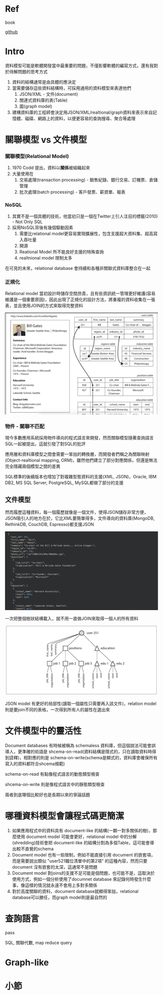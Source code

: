 # Ref

book

[github](https://github.com/Vonng/ddia/blob/master/ch1.md)

# Intro

資料模型可能是軟體開發當中最重要的問題，不僅影響軟體的編寫方式，還有我對於待解問題的思考方式

1. 資料的結構通常是由具體的應決定
2. 當需要儲存這些資料結構時，可採用通用的資料模型來表達他們
   1. JSON/XML - 文件(document)
   2. 關連式資料庫的表(Table)
   3. 圖(graph model)
3. 建構資料庫的工程師會決定用JSON/XML/realtional/graph資料來表示來自記憶體、磁碟、網路上的資料，以便更容易的查詢搜尋、聚合等處理

# 關聯模型 vs 文件模型

### 關聯模型(Relational Model)
1. 1970 Codd 提出，資料以**關係**被組織起來
2. 大量使用在
   1. 交易處理(transaction processing) - 銷售紀錄、銀行交易、訂機票、倉儲管理
   2. 批次處理(batch processing) - 客戶發票、薪資單、報表

### NoSQL

1. 其實不是一個具體的技術，他當初只是一個在Twitter上引人注目的標籤(2010) - Not Only SQL
2. 採用NoSQL背後有幾個驅動因素
   1. 需要比relational model更容易實現擴展性，包含支援超大資料集、超高寫入吞吐量
   2. 開源
   3. Reational Model 所不能良好支援的特殊查詢
   4. realtnional model 限制太多


在可見的未來，relational database 會持續和各種非關聯式資料庫整合在一起

### 正規化

Relational model 當初設計時儲存空間昂貴，且有些資訊統一管理更好維護(容易維護是一個重要原因)，因此出現了正規化的設計方法，將重複的資料收集在一張表，並且使用JOIN的方式來取得完整資料

<img src='assets/ddia2_1.png'></img>

### 物件 - 關聯不匹配

現今多數應用系統採用物件導向的程式語言來開發，然而關聯模型隨著查詢語言SQL一起被提出，這就引發了對SQL的批評

應用層和資料庫模型之間會需要一笨拙的轉換層，而開發者們稱之為關聯映射(Object-realtional mapping, ORM)，雖然他們建立了部分對應關係，但還是無法完全隱藏兩個模型之間的差異

SQL標準的後續版本也增加了對複雜型態資料的支援(XML, JSON)，Oracle, IBM DB2, MS SQL Server, PostgreSQL, MySQL都做了部分的支援

## 文件模型
然而履歷這種資料，每一個履歷就像是一個文件，使得JSON儲存非常方便，JSON吸引人的地方在於，它比XML要簡單得多，文件導向的資料庫(MongoDB, RethinkDB, CouchDB, Espresso)都支援JSON

<img src='assets/ddia2_2.png'></img>

一次把整個樹狀結構載入，就不用一直做JOIN來取得一個人的所有資料

<img src='assets/ddia2_3.png'></img>

JSON model 有更好的局部性(讀取一個屬性只需要再入該文件)，relation model 則是要join不同的表格，一次得到所有人的屬性在選出來

# 文件模型中的靈活性

Document databases 有時候被稱為 schemaless 資料庫，但這個說法可能會誤導人，更準確的術語是 shcema-on-read(資料結構是隱式的，只在讀取資料時得到詮釋)，相對應的則是 schema-on-write(schema是顯式的，資料庫會確保所有寫入的資料都符合shcema規範)

schema-on-read 有點像程式語言的動態類型檢查

shcema-on-write 則是像程式語言中的靜態類型檢查

兩者到底哪個比較好也是長期以來的爭論話題

# 哪種資料模型會讓程式碼更簡潔

1. 如果應用程式中的資料具有 document-like 的結構(一顆一對多關係的樹)，那麼使用 document model 可能會更好，relational model 中的分解(shredding)技術會把 document-like 的結構分割為多個Table，這可能會導出較不直覺的schema
2. Document model 也有一些限制，例如不能直接引用 document 的嵌套項，而是需要說出類似 "user521職位清單中的第2項" 的這種內容，然而只要 document 沒有嵌套的太深，這通常不是問題
3. Document model 對joins的支援不足可能是個問題，也可能不是，這取決於使用方式，例如一個分析使用了documnet database 來記錄何時發生什麼事，像這樣的情況就永遠不會用上多對多關係
4. 對於高度關聯的資料，document database就顯得笨拙，relational database可以勝任，而graph model則是最自然的


# 查詢語言

pass

SQL, 關聯代數, map reduce query

# Graph-like

# 小節